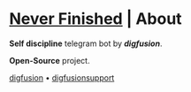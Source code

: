 # [Never Finished](https://t.me/neverfinishedbot) | About

**Self discipline** telegram bot by _**digfusion**_. 

**Open-Source** project.

[digfusion](https://t.me/digfusionbot) • [digfusionsupport](https://t.me/digfusionsupport)
